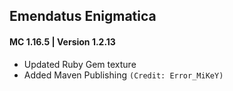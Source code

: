 ## Emendatus Enigmatica
#### MC 1.16.5 | Version 1.2.13

* Updated Ruby Gem texture
* Added Maven Publishing `(Credit: Error_MiKeY)`
